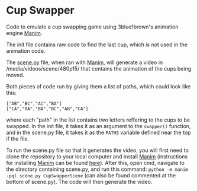 # Cup Swapper
Code to emulate a cup swapping game using 3blue1brown's animation engine [Manim](https://www.github.com/3b1b/manim/). 

The init file contains raw code to find the last cup, which is not used in the animation code.

The [scene.py](scene.py) file, when ran with [Manim](https://www.github.com/3b1b/manim/), will generate a video in /media/videos/scene/480p15/ that contains the animation of the cups being moved.

Both pieces of code run by giving them  a list of paths, which could look like this:

    ["AB","BC","AC","BA"]
    ["CA","BA","BA","BC","AB","CA"]
   
   where each "path" in the list contains two letters reffering to the cups to be swapped. In the init file, it takes it as an argument to the `swapper()` function, and in the scene.py file, it takes it as the `PATHS` variable defined near the top if the file.

To run the scene.py file so that it generates the video, you will first need to clone the repository to your local computer and install [Manim](https://www.github.com/3b1b/manim/) (instructions for installing [Manim](https://www.github.com/3b1b/manim/) can be found [here](https://docs.manim.community/en/stable/installation.html)). After this, open  cmd, navigate to the directory containing scene.py, and run this command: `python -m manim -pql scene.py CupSwapperScene` (can also be found commented at the bottom of scene.py). The code will then generate the video.
